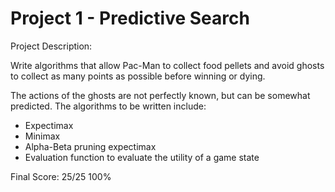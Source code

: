 # Project 1 - Predictive Search

Project Description:

Write algorithms that allow Pac-Man to collect food pellets and avoid ghosts to collect as many points as possible before winning or dying.

The actions of the ghosts are not perfectly known, but can be somewhat predicted. The algorithms to be written include:
+ Expectimax
+ Minimax
+ Alpha-Beta pruning expectimax
+ Evaluation function to evaluate the utility of a game state


Final Score: 
25/25
100%
